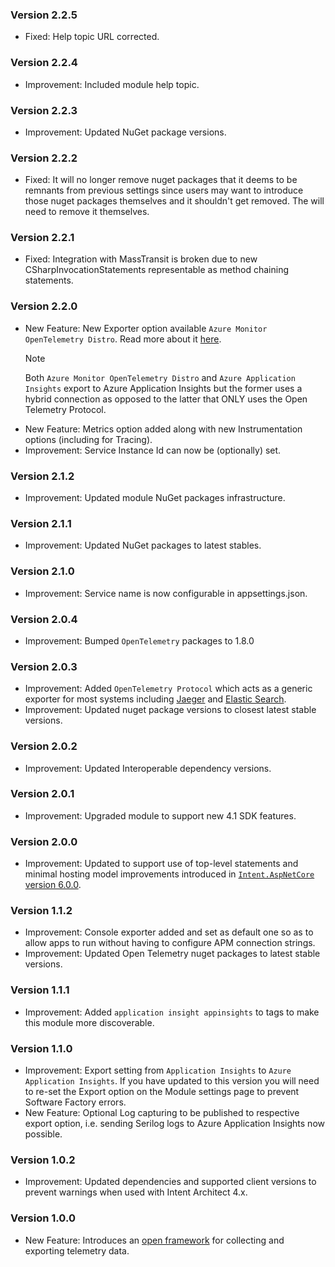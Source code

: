 ### Version 2.2.5

- Fixed: Help topic URL corrected.

### Version 2.2.4

- Improvement: Included module help topic.

### Version 2.2.3

- Improvement: Updated NuGet package versions.

### Version 2.2.2

- Fixed: It will no longer remove nuget packages that it deems to be remnants from previous settings since users may want to introduce those nuget packages themselves and it shouldn't get removed. The will need to remove it themselves.

### Version 2.2.1

- Fixed: Integration with MassTransit is broken due to new CSharpInvocationStatements representable as method chaining statements.

### Version 2.2.0

- New Feature: New Exporter option available `Azure Monitor OpenTelemetry Distro`. Read more about it [here](https://learn.microsoft.com/en-us/azure/azure-monitor/app/opentelemetry-enable?tabs=aspnetcore#why-should-i-use-the-azure-monitor-opentelemetry-distro).
  > [!NOTE]
  > 
  > Both `Azure Monitor OpenTelemetry Distro` and `Azure Application Insights` export to Azure Application Insights but the former uses a hybrid connection as opposed to the latter that ONLY uses the Open Telemetry Protocol.
- New Feature: Metrics option added along with new Instrumentation options (including for Tracing).
- Improvement: Service Instance Id can now be (optionally) set.

### Version 2.1.2

- Improvement: Updated module NuGet packages infrastructure.

### Version 2.1.1

- Improvement: Updated NuGet packages to latest stables.

### Version 2.1.0

- Improvement: Service name is now configurable in appsettings.json.

### Version 2.0.4

- Improvement: Bumped `OpenTelemetry` packages to 1.8.0

### Version 2.0.3

- Improvement: Added `OpenTelemetry Protocol` which acts as a generic exporter for most systems including [Jaeger](https://www.jaegertracing.io/docs/1.48/apis/#opentelemetry-protocol-stable) and [Elastic Search](https://www.elastic.co/guide/en/observability/current/open-telemetry.html).
- Improvement: Updated nuget package versions to closest latest stable versions.

### Version 2.0.2

- Improvement: Updated Interoperable dependency versions.

### Version 2.0.1

- Improvement: Upgraded module to support new 4.1 SDK features.

### Version 2.0.0

- Improvement: Updated to support use of top-level statements and minimal hosting model improvements introduced in [`Intent.AspNetCore` version 6.0.0](https://github.com/IntentArchitect/Intent.Modules.NET/blob/development/Modules/Intent.Modules.AspNetCore/release-notes.md#version-600).

### Version 1.1.2

- Improvement: Console exporter added and set as default one so as to allow apps to run without having to configure APM connection strings.
- Improvement: Updated Open Telemetry nuget packages to latest stable versions. 

### Version 1.1.1

- Improvement: Added `application insight appinsights` to tags to make this module more discoverable.

### Version 1.1.0

- Improvement: Export setting from `Application Insights` to `Azure Application Insights`. If you have updated to this version you will need to re-set the Export option on the Module settings page to prevent Software Factory errors.
- New Feature: Optional Log capturing to be published to respective export option, i.e. sending Serilog logs to Azure Application Insights now possible.

### Version 1.0.2

- Improvement: Updated dependencies and supported client versions to prevent warnings when used with Intent Architect 4.x.

### Version 1.0.0

- New Feature: Introduces an [open framework](https://opentelemetry.io/) for collecting and exporting telemetry data.
